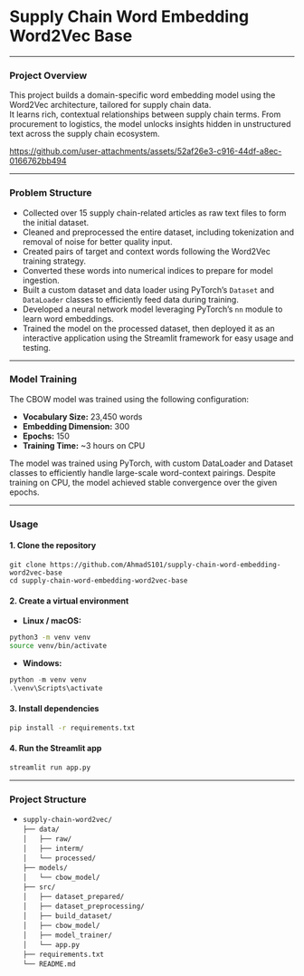# Supply Chain Word Embedding Word2Vec Base
---
### Project Overview

This project builds a domain-specific word embedding model using the Word2Vec architecture, tailored for supply chain data.  
It learns rich, contextual relationships between supply chain terms. From procurement to logistics, the model unlocks insights hidden in unstructured text across the supply chain ecosystem.

https://github.com/user-attachments/assets/52af26e3-c916-44df-a8ec-0166762bb494


---
### Problem Structure
- Collected over 15 supply chain-related articles as raw text files to form the initial dataset.  
- Cleaned and preprocessed the entire dataset, including tokenization and removal of noise for better quality input.  
- Created pairs of target and context words following the Word2Vec training strategy.  
- Converted these words into numerical indices to prepare for model ingestion.  
- Built a custom dataset and data loader using PyTorch’s `Dataset` and `DataLoader` classes to efficiently feed data during training.  
- Developed a neural network model leveraging PyTorch’s `nn` module to learn word embeddings.  
- Trained the model on the processed dataset, then deployed it as an interactive application using the Streamlit framework for easy usage and testing.
  
---
### Model Training
The CBOW model was trained using the following configuration:
- **Vocabulary Size:** 23,450 words  
- **Embedding Dimension:** 300  
- **Epochs:** 150  
- **Training Time:** ~3 hours on CPU  

The model was trained using PyTorch, with custom DataLoader and Dataset classes to efficiently handle large-scale word-context pairings. Despite training on CPU, the model achieved stable convergence over the given epochs.

---
### Usage
#### 1. Clone the repository
```
git clone https://github.com/AhmadS101/supply-chain-word-embedding-word2vec-base
cd supply-chain-word-embedding-word2vec-base
```
#### 2. Create a virtual environment
- **Linux / macOS:**
```bash
python3 -m venv venv
source venv/bin/activate
```
- **Windows:**
```powershell
python -m venv venv
.\venv\Scripts\activate
```
#### 3. Install dependencies
```bash
pip install -r requirements.txt
```
#### 4. Run the Streamlit app
```python
streamlit run app.py
```
---
### Project Structure
- `supply-chain-word2vec/`  
`├── data/`  
`│   ├── raw/`  
`│   ├── interm/`  
`│   └── processed/`  
`├── models/`  
`│   └── cbow_model/`  
`├── src/`  
`│   ├── dataset_prepared/`  
`│   ├── dataset_preprocessing/`  
`│   ├── build_dataset/`  
`│   ├── cbow_model/`  
`│   ├── model_trainer/`  
`│   └── app.py`  
`├── requirements.txt`  
`└── README.md`
